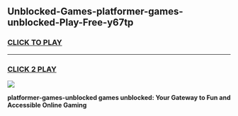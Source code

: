 
## Unblocked-Games-platformer-games-unblocked-Play-Free-y67tp
<h3>
<a href="https://premium76.site?title=platformer-games-unblocked&ref=15A">CLICK TO PLAY</a></h3>
<hr>

<h3>
<a href="https://premium76.site?title=platformer-games-unblocked&ref=15A">CLICK 2 PLAY</a>
  
</h3>

<a href="https://premium76.site?title=platformer-games-unblocked&ref=15A"><img src="https://clearcache.store/games.png"></a>


**platformer-games-unblocked games unblocked: Your Gateway to Fun and Accessible Online Gaming**

